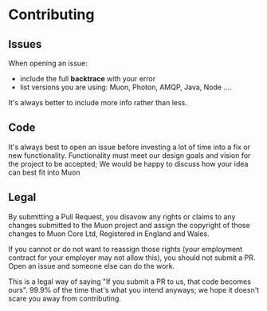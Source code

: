 # Contributing

## Issues

When opening an issue:

* include the full **backtrace** with your error
* list versions you are using: Muon, Photon, AMQP, Java, Node .... 

It's always better to include more info rather than less.

## Code

It's always best to open an issue before investing a lot of time into a
fix or new functionality.  Functionality must meet our design goals and
vision for the project to be accepted; We would be happy to discuss how
your idea can best fit into Muon

## Legal

By submitting a Pull Request, you disavow any rights or claims to any changes
submitted to the Muon project and assign the copyright of
those changes to Muon Core Ltd, Registered in England and Wales.

If you cannot or do not want to reassign those rights (your employment
contract for your employer may not allow this), you should not submit a PR.
Open an issue and someone else can do the work.

This is a legal way of saying "If you submit a PR to us, that code becomes ours".
99.9% of the time that's what you intend anyways; we hope it doesn't scare you
away from contributing.
